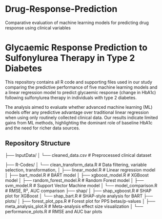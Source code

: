 # Drug-Response-Prediction
Comparative evaluation of machine learning models for predicting drug response using clinical variables

# Glycaemic Response Prediction to Sulfonylurea Therapy in Type 2 Diabetes

This repository contains all R code and supporting files used in our study comparing the predictive performance of five machine learning models and a linear regression model to predict glycaemic response (change in HbA1c) following sulfonylurea therapy in individuals with type 2 diabetes.

The analysis aimed to evaluate whether advanced machine learning (ML) models offer any predictive advantage over traditional linear regression when using only routinely collected clinical data. Our results indicate limited gains from ML methods, highlighting the dominant role of baseline HbA1c and the need for richer data sources.

## Repository Structure
├── InputData/
│ └── cleaned_data.csv # Preprocessed clinical dataset

├── R-Codes/
│ └── clean_transform_data.R # Data filtering, variable selection, transformation, 
│ ├── linear_model.R # Linear regression model
│ ├── bart_model.R # BART model
│ ├── xgboost_model.R # XGBoost model
│ ├── random_forest_model.R # Random Forest model
│ ├── svm_model.R # Support Vector Machine model
│ └── model_comparison.R # RMSE, R², AUC comparison
├── shap/
│ ├── shap_xgboost.R # SHAP plot for XGBoost
│ └── shap_bart.R # SHAP-style analysis for BART
├── plots/
│ ├── forest_plot_pps.R # Forest plot for PPS betas/p-values
│ ├── meta_analysis_plot.R # Meta-analysis effect size visualization
│ └── performance_plots.R # RMSE and AUC bar plots


